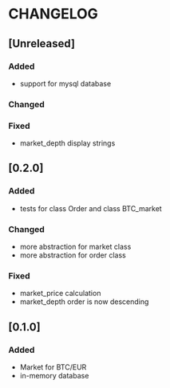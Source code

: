 # CHANGELOG

## [Unreleased]

### Added
- support for mysql database

### Changed


### Fixed
- market_depth display strings

## [0.2.0]

### Added

- tests for class Order and class BTC_market    

### Changed

- more abstraction for market class
- more abstraction for order class

### Fixed

- market_price calculation
- market_depth order is now descending

## [0.1.0]

### Added

- Market for BTC/EUR
- in-memory database 
